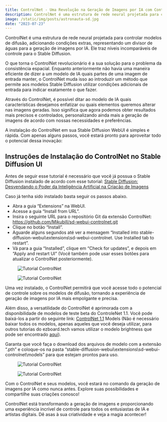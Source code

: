 ```yaml
---
title: ControlNet - Uma Revolução na Geração de Imagens por IA com Controle de Condições
description: ControlNet é uma estrutura de rede neural projetada para controlar modelos de difusão, adicionando condições extras, representando um divisor de águas para a geração de imagens por IA. Ele traz níveis incomparáveis de controle para o Stable Diffusion.
image: /static/img/posts/astronauta-sd.jpg
date: "2023-07-23"
---
```


ControlNet é uma estrutura de rede neural projetada para controlar modelos de difusão, adicionando condições extras, representando um divisor de águas para a geração de imagens por IA. Ele traz níveis incomparáveis de controle para o Stable Diffusion.

O que torna o ControlNet revolucionário é a sua solução para o problema da consistência espacial. Enquanto anteriormente não havia uma maneira eficiente de dizer a um modelo de IA quais partes de uma imagem de entrada manter, o ControlNet muda isso ao introduzir um método que permite aos modelos Stable Diffusion utilizar condições adicionais de entrada para indicar exatamente o que fazer.

Através do ControlNet, é possível ditar ao modelo de IA quais características desejamos enfatizar ou quais elementos queremos alterar nas imagens geradas. Isso significa que agora podemos obter resultados mais precisos e controlados, personalizando ainda mais a geração de imagens de acordo com nossas necessidades e preferências.

A instalação do ControlNet em sua Stable Diffusion WebUI é simples e rápida. Com apenas alguns passos, você estará pronto para aproveitar todo o potencial dessa inovação:

## Instruções de Instalação do ControlNet no Stable Diffusion UI

Antes de seguir esse tutorial é necessário que você já possua o Stable Diffusion instalado de acordo com esse tutorial: 
[Stable Diffusion: Desvendando o Poder da Inteligência Artificial na Criação de Imagens](https://ezboard.tech/?p=94)

Caso já tenha sido instalado basta seguir os passos abaixo.
 
- Abra a guia “Extensions” na WebUI.
- Acesse a guia “Install from URL”.
- Insira o seguinte URL para o repositório Git da extensão ControlNet: https://github.com/Mikubill/sd-webui-controlnet.git
- Clique no botão “Install”.
- Aguarde alguns segundos até ver a mensagem “Installed into stable-diffusion-webui\extensions\sd-webui-controlnet. Use Installed tab to restart”.
- Vá para a guia “Installed”, clique em “Check for updates”, e depois em “Apply and restart UI” (Você também pode usar esses botões para atualizar o ControlNet posteriormente).

<figure>
  <img src="/static/img/posts/controlnet_stable_diffusion_1.png" alt="Tutorial ControlNet">
</figure>

<figure>
  <img src="/static/img/posts/controlnet_stable_diffusion_2.png" alt="Tutorial ControlNet">
</figure>

Uma vez instalado, o ControlNet permitirá que você acesse todo o potencial de controle sobre os modelos de difusão, tornando a experiência de geração de imagens por IA mais empolgante e precisa.

Além disso, a versatilidade do ControlNet é aprimorada com a disponibilidade de modelos de teste beta do ControleNet 1.1. Você pode baixá-los a partir do seguinte link: [ControlNet 1.1](https://huggingface.co/lllyasviel/ControlNet-v1-1/tree/main) Models (Não é necessário baixar todos os modelos, apenas aqueles que você deseja utilizar, para outros tutorias do ezboard.tech vamos utilizar o modelo brightness que pode ser encontrado [aqui](https://huggingface.co/ioclab/ioc-controlnet/tree/main/models)).

Garanta que você faça o download dos arquivos de modelo com a extensão “.pth” e coloque-os na pasta “stable-diffusion-webui\extensions\sd-webui-controlnet\models” para que estejam prontos para uso.

<figure>
  <img src="/static/img/posts/controlnet_stable_diffusion_3.png" alt="Tutorial ControlNet">
</figure>

<figure>
  <img src="/static/img/posts/controlnet_stable_diffusion_4.png" alt="Tutorial ControlNet">
</figure>

Com o ControlNet e seus modelos, você estará no comando da geração de imagens por IA como nunca antes. Explore suas possibilidades e compartilhe suas criações conosco!

ControlNet está transformando a geração de imagens e proporcionando uma experiência incrível de controle para todos os entusiastas de IA e artistas digitais. Dê asas à sua criatividade e veja a magia acontecer!